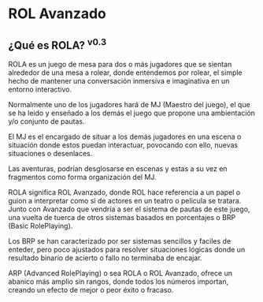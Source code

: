 # ROL Avanzado
## ¿Qué es ROLA? <sup>v0.3</sup>

ROLA es un juego de mesa para dos o más jugadores que se sientan alrededor de una mesa a rolear, donde entendemos por rolear, el simple hecho de mantener una conversación inmersiva e imaginativa en un entorno interactivo.

Normalmente uno de los jugadores hará de MJ (Maestro del juego), el que se ha leido y enseñado a los demás el juego que propone una ambientación y/o conjunto de pautas.

El MJ es el encargado de situar a los demás jugadores en una escena o situación donde estos puedan interactuar, povocando con ello, nuevas situaciones o desenlaces.

Las aventuras, podrían desglosarse en escenas y estas a su vez en fragmentos como forma organización del MJ.

ROLA significa ROL Avanzado, donde ROL hace referencia a un papel o guion a interpretar como si de actores en un teatro o pelicula se tratara. Junto con Avanzado que vendría a ser el sistema de pautas de este juego, una vuelta de tuerca de otros sistemas basados en porcentajes o BRP (Basic RolePlaying).

Los BRP se han caracterizado por ser sistemas sencillos y faciles de enteder, pero poco ajustados para resolver situaciones lógicas donde un resultado binario de acierto o fallo no terminaba de encajar.

ARP (Advanced RolePlaying) o sea ROLA o ROL Avanzado, ofrece un abanico más amplio sin rangos, donde todos los números importan, creando un efecto de mejor o peor éxito o fracaso.
